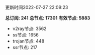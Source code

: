 更新时间2022-07-27 22:09:23

**总订阅: 241**
**总节点: 17301**
**有效节点: 5883**
- v2ray节点: 3562
- ss节点: 1656
- trojan节点: 448
- ssr节点: 217
